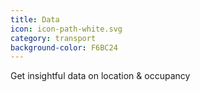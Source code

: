 ```yaml
---
title: Data
icon: icon-path-white.svg
category: transport
background-color: F6BC24
---
```


Get insightful data on location & occupancy

